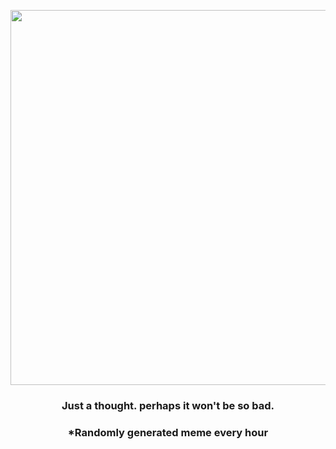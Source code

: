 <p align="center">
        <img src="https://i.redd.it/y3r2f7yw3ox81.jpg" width="600" height="600">
        </p>
        <h3 align="center">Just a thought. perhaps it won't be so bad.</h3>
        <h3 align="center">*Randomly generated meme every hour</h3>
    